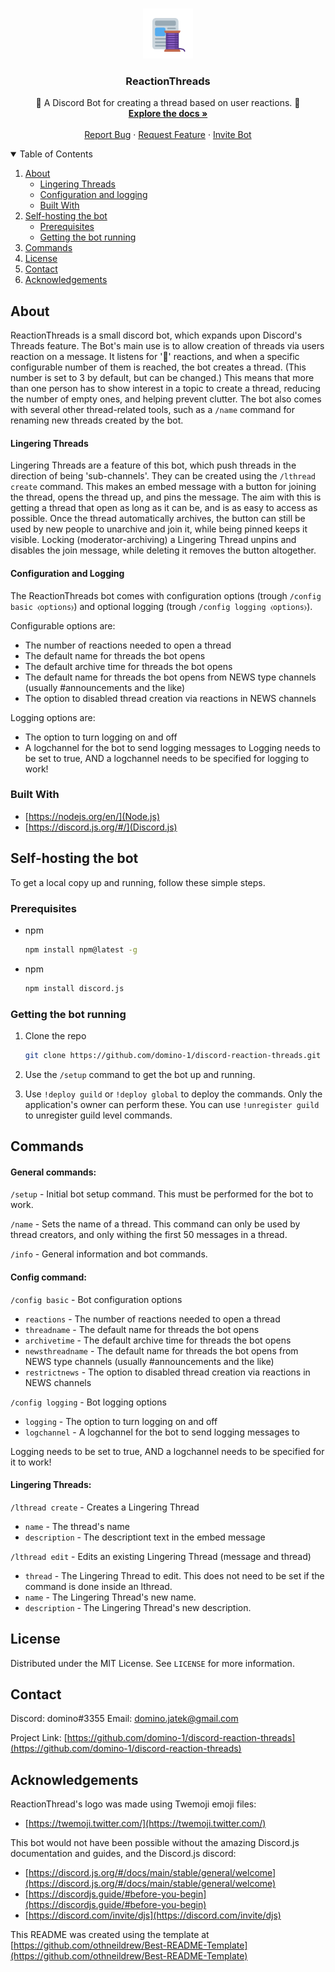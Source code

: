 <br />
<p align="center">
  <a href="https://github.com/domino-1/discord-reaction-threads">
    <img src="logo.png" alt="Logo" width="80" height="80">
  </a>

  <h3 align="center">ReactionThreads</h3>

  <p align="center">
    🧵 A Discord Bot for creating a thread based on user reactions.  🧵
    <br />
    <a href="https://github.com/domino-1/discord-reaction-threads"><strong>Explore the docs »</strong></a>
    <br />
    <br />
    <a href="https://github.com/domino-1/discord-reaction-threads/issues">Report Bug</a>
    ·
    <a href="https://github.com/domino-1/discord-reaction-threads/issues">Request Feature</a>
    ·
    <a href="https://discord.com/oauth2/authorize?client_id=780452775070662686&scope=bot+applications.commands&permissions=122473802816">Invite Bot</a>
  </p>
</p>



<details open="open"><summary>Table of Contents</summary>
  <ol>
    <li>
      <a href="#about">About</a>
      <ul>
        <li><a href="#lingering-threads">Lingering Threads</a></li>
        <li><a href="#configuration-and-logging">Configuration and logging</a></li>
        <li><a href="#built-with">Built With</a></li>
      </ul>
    </li>
    <li>
      <a href="#self-hosting-the-bot">Self-hosting the bot</a>
      <ul>
        <li><a href="#prerequisites">Prerequisites</a></li>
        <li><a href="#getting-the-bot-running">Getting the bot running</a></li>
      </ul>
    </li>
    <li><a href="#commands">Commands</a></li>
    <li><a href="#license">License</a></li>
    <li><a href="#contact">Contact</a></li>
    <li><a href="#acknowledgements">Acknowledgements</a></li>
  </ol>
</details>



## About

ReactionThreads is a small discord bot, which expands upon Discord's Threads feature. The Bot's main use is to allow creation of threads via users reaction on a message. It listens for '🧵' reactions, and when a specific configurable number of them is reached, the bot creates a thread. (This number is set to 3 by default, but can be changed.) This means that more than one person has to show interest in a topic to create a thread, reducing the number of empty ones, and helping prevent clutter. 
The bot also comes with several other thread-related tools, such as a <code>/name</code> command for renaming new threads created by the bot. 

#### Lingering Threads

Lingering Threads are a feature of this bot, which push threads in the direction of being 'sub-channels'. They can be created using the <code>/lthread create</code> command. This makes an embed message with a button for joining the thread, opens the thread up, and pins the message. The aim with this is getting a thread that open as long as it can be, and is as easy to access as possible. Once the thread automatically archives, the button can still be used by new people to unarchive and join it, while being pinned keeps it visible. Locking (moderator-archiving) a Lingering Thread unpins and disables the join message, while deleting it removes the button altogether. 

#### Configuration and Logging

The ReactionThreads bot comes with configuration options (trough <code>/config basic ⧼options⧽</code>) and optional logging (trough <code>/config logging ⧼options⧽</code>). 
  
Configurable options are: 
* The number of reactions needed to open a thread
* The default name for threads the bot opens
* The default archive time for threads the bot opens
* The default name for threads the bot opens from NEWS type channels (usually #announcements and the like)
* The option to disabled thread creation via reactions in NEWS channels
  
Logging options are: 
* The option to turn logging on and off
* A logchannel for the bot to send logging messages to 
  Logging needs to be set to true, AND a logchannel needs to be specified for logging to work!

### Built With

* [https://nodejs.org/en/](Node.js)
* [https://discord.js.org/#/](Discord.js)

<!-- GETTING STARTED -->
## Self-hosting the bot

To get a local copy up and running, follow these simple steps.

### Prerequisites

* npm
  ```sh
  npm install npm@latest -g
  ```
  
* npm
  ```sh
  npm install discord.js
  ```

### Getting the bot running

1. Clone the repo
   ```sh
   git clone https://github.com/domino-1/discord-reaction-threads.git
   ```

2. Use the <code>/setup</code> command to get the bot up and running.

3. Use <code>!deploy guild</code> or <code>!deploy global</code> to deploy the commands. Only the application's owner can perform these. You can use <code>!unregister guild</code> to unregister guild level commands. 


## Commands

#### General commands:
<code>/setup</code> - Initial bot setup command. This must be performed for the bot to work.

<code>/name</code> - Sets the name of a thread. This command can only be used by thread creators, and only withing the first 50 messages in a thread.

<code>/info</code> - General information and bot commands.

#### Config command:
<code>/config basic</code> - Bot configuration options
* <code>reactions</code> - The number of reactions needed to open a thread
* <code>threadname</code> - The default name for threads the bot opens
* <code>archivetime</code> - The default archive time for threads the bot opens
* <code>newsthreadname</code> - The default name for threads the bot opens from NEWS type channels (usually #announcements and the like)
* <code>restrictnews</code> - The option to disabled thread creation via reactions in NEWS channels

<code>/config logging</code> - Bot logging options
* <code>logging</code> - The option to turn logging on and off
* <code>logchannel</code> - A logchannel for the bot to send logging messages to

Logging needs to be set to true, AND a logchannel needs to be specified for it to work!

#### Lingering Threads:
<code>/lthread create</code> - Creates a Lingering Thread
* <code>name</code> - The thread's name
* <code>description</code> - The descriptiont text in the embed message

<code>/lthread edit</code> - Edits an existing Lingering Thread (message and thread)
* <code>thread</code> - The Lingering Thread to edit. This does not need to be set if the command is done inside an lthread.
* <code>name</code> - The Lingering Thread's new name.
* <code>description</code> - The Lingering Thread's new description.


## License

Distributed under the MIT License. See `LICENSE` for more information.


## Contact

Discord: domino#3355
Email: domino.jatek@gmail.com

Project Link: [https://github.com/domino-1/discord-reaction-threads](https://github.com/domino-1/discord-reaction-threads)



<!-- ACKNOWLEDGEMENTS -->
## Acknowledgements

ReactionThread's logo was made using Twemoji emoji files: 
* [https://twemoji.twitter.com/](https://twemoji.twitter.com/)

This bot would not have been possible without the amazing Discord.js documentation and guides, and the Discord.js discord: 
* [https://discord.js.org/#/docs/main/stable/general/welcome](https://discord.js.org/#/docs/main/stable/general/welcome)
* [https://discordjs.guide/#before-you-begin](https://discordjs.guide/#before-you-begin)
* [https://discord.com/invite/djs](https://discord.com/invite/djs)

This README was created using the template at [https://github.com/othneildrew/Best-README-Template](https://github.com/othneildrew/Best-README-Template)

